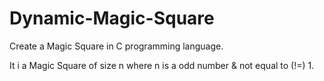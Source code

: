 # Dynamic-Magic-Square
Create a Magic Square in C programming language. 

It i a Magic Square of size n where n is a odd number & not equal to (!=) 1.
